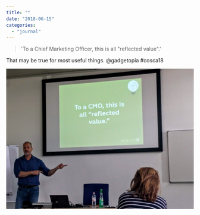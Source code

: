```yaml
---
title: ""
date: "2018-06-15"
categories: 
  - "journal"
---
```


> 'To a Chief Marketing Officer, this is all "reflected value".'

That may be true for most useful things. @gadgetopia #cosca18

![](images/5abc4f4155.jpg)
